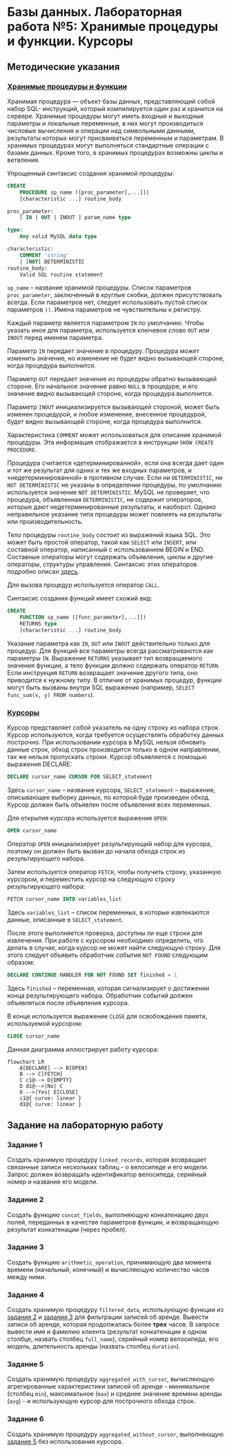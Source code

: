 # Базы данных. Лабораторная работа №5: Хранимые процедуры и функции. Курсоры

## Методические указания

### [Хранимые процедуры и функции](https://dev.mysql.com/doc/refman/8.0/en/create-procedure.html)

Хранимая процедура — объект базы данных, представляющий собой набор SQL-
инструкций, который компилируется один раз и хранится на сервере. Хранимые
процедуры могут иметь входные и выходные параметры и локальные переменные,
в них могут производиться числовые вычисления и операции над символьными
данными, результаты которых могут присваиваться переменным и параметрам. В
хранимых процедурах могут выполняться стандартные операции с базами данных.
Кроме того, в хранимых процедурах возможны циклы и ветвления.

Упрощенный синтаксис создания хранимой процедуры:

```sql
CREATE
	PROCEDURE sp_name ([proc_parameter[,...]])
	[characteristic ...] routine_body

proc_parameter:
	[ IN | OUT | INOUT ] param_name type

type:
	Any valid MySQL data type

characteristic:
	COMMENT 'string'
	| [NOT] DETERMINISTIC
routine_body:
	Valid SQL routine statement
```

`sp_name` – название хранимой процедуры. Список параметров
`proc_parameter`, заключенный в круглые скобки, должен присутствовать
всегда. Если параметров нет, следует использовать пустой список параметров `()`.
Имена параметров не чувствительны к регистру.

Каждый параметр является параметром `IN` по умолчанию. Чтобы указать иное для
параметра, используется ключевое слово `OUT` или `INOUT` перед именем параметра.

Параметр `IN` передает значение в процедуру. Процедура может изменить значение,
но изменение не будет видно вызывающей стороне, когда процедура выполнится.

Параметр `OUT` передает значение из процедуры обратно вызывающей стороне. Его
начальное значение равно `NULL` в процедуре, и его значение видно вызывающей
стороне, когда процедура выполнится. 

Параметр `INOUT` инициализируется
вызывающей стороной, может быть изменен процедурой, и любое изменение,
внесенное процедурой, будет видно вызывающей стороне, когда процедура
выполнится.

Характеристика `COMMENT` может использоваться для описания хранимой
процедуры. Эта информация отображается в инструкции 
`SHOW CREATE PROCEDURE`.

Процедура считается «детерминированной», если она всегда дает один и тот же
результат для одних и тех же входных параметров, и «недетерминированной» в
противном случае. Если ни `DETERMINISTIC`, ни `NOT DETERMINISTIC` не
указаны в определении процедуры, по умолчанию используется значение
`NOT DETERMINISTIC`. MySQL не проверяет, что процедура, объявленная
`DETERMINISTIC`, не содержит операторов, которые дают недетерминированные
результаты, и наоборот. Однако неправильное указание типа процедуры может
повлиять на результаты или производительность.

Тело процедуры `routine_body` состоит из выражений языка SQL. Это может
быть простой оператор, такой как `SELECT` или `INSERT`, или составной оператор,
написанный с использованием BEGIN и END. Составные операторы могут
содержать объявления, циклы и другие операторы, структуры управления.
Синтаксис этих операторов подробно описан 
[здесь](https://dev.mysql.com/doc/refman/8.0/en/sql-compound-statements.html).

Для вызова процедур используется оператор `CALL`.

Синтаксис создания функций имеет схожий вид:

```sql
CREATE
	FUNCTION sp_name ([func_parameter[,...]])
	RETURNS type
	[characteristic ...] routine_body
```

Указание параметра как `IN`, `OUT` или `INOUT` действительно только для процедур.
Для функций все параметры всегда рассматриваются как параметры `IN`.
Выражение `RETURNS` указывает тип возвращаемого значения функции, а тело
функции должно содержать оператор `RETURN`. Если инструкция `RETURN`
возвращает значение другого типа, оно приводится к нужному типу.
В отличие от хранимых процедур, функции могут быть вызваны внутри SQL
выражения (например, `SELECT func_sum(x, y) FROM numbers`).

### [Курсоры](https://dev.mysql.com/doc/refman/8.0/en/cursors.html)

Курсор представляет собой указатель на одну строку из набора строк. Курсор
используются, когда требуется осуществлять обработку данных построчно. При
использовании курсора в MySQL нельзя обновить данные строк, обход строк
производится только в одном направлении, так же нельзя пропускать строки.
Курсор объявляется с помощью выражения DECLARE:

```sql
DECLARE cursor_name CURSOR FOR SELECT_statement
```

Здесь `cursor_name` – название курсора, `SELECT_statement` – выражение,
описывающее выборку данных, по которой буде произведен обход. Курсор должен
быть объявлен после объявления всех переменных.

Для открытия курсора используется выражение `OPEN`:

```sql
OPEN cursor_name
```

Оператор `OPEN` инициализирует результирующий набор для курсора, поэтому он
должен быть вызван до начала обхода строк из результирующего набора.

Затем используется оператор `FETCH`, чтобы получить строку, указанную курсором,
и переместить курсор на следующую строку результирующего набора:

```sql
FETCH cursor_name INTO variables_list
```

Здесь `variables_list` – список переменных, в которые извлекаются данные,
описанные в `SELECT_statement`.

После этого выполняется проверка, доступны ли еще строки для извлечения. При
работе с курсором необходимо определить, что делать в случае, когда курсор не
может найти следующую строку. Для этого следует объявить обработчик события
`NOT FOUND` следующим образом:

```sql
DECLARE CONTINUE HANDLER FOR NOT FOUND SET finished = 1
```

Здесь `finished` – переменная, которая сигнализирует о достижении конца
результирующего набора. Обработчик событий должен объявляться после
объявления курсора.

В конце используется выражение `CLOSE` для освобождения памяти, используемой
курсором:

```sql
CLOSE cursor_name
```

Данная диаграмма иллюстрирует работу курсора:

```mermaid
flowchart LR
    A[DECLARE] --> B[OPEN]
    B --> C[FETCH]
    C c1@--> D{EMPTY}
    D d1@-->|No| C
    D -->|Yes| E[CLOSE]
	c1@{ curve: linear }
	d1@{ curve: linear }
```

## Задание на лабораторную работу

### Задание 1

Создать хранимую процедуру `linked_records`, которая возвращает связанные
записи нескольких таблиц - о велосипеде и его модели. Запрос должен 
возвращать идентификатор велосипеда, серийный номер и название его модели.

### Задание 2

Создать функцию `concat_fields`, выполняющую конкатенацию двух полей,
переданных в качестве параметров функции, и возвращающую результат
конкатенации (через пробел).

### Задание 3

Создать функцию `arithmetic_operation`, принимающую два момента времени
(начальный, конечный) и вычисляющую количество часов между ними.

### Задание 4

Создать хранимую процедуру `filtered_data`, использующую функции из
[задания 2](#задание-2) и [задания 3](#задание-3) для фильтрации
записей об аренде. Вывести записи об аренде, которая продолжалась более
**трех** часов. В запросе вывести имя и фамилию клиента (результат конкатенации
в одном столбце, назвать столбец `full_name`), серийный номер велосипеда,
его модель, длительность аренды (назвать столбец `duration`).

### Задание 5

Создать хранимую процедуру `aggregated_with_cursor`, вычисляющую
агрегированные характеристики записей об аренде - минимальное
(столбец `min`), максимальное (`max`) и среднее значение времени
аренды (`avg`) - и использующую курсор для построчного обхода строк.

### Задание 6

Создать хранимую процедуру `aggregated_without_cursor`, выполняющую
[задание 5](#задание-5) без использования курсора.